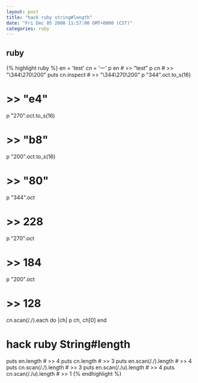 ```yaml
---
layout: post
title: "hack ruby string#length"
date: "Fri Dec 05 2008 11:57:00 GMT+0800 (CST)"
categories: ruby
---
```


ruby
-----

{% highlight ruby %}
en = 'test'
cn = '一'
p en # >> "test"
p cn # >> "\344\270\200"
puts cn.inspect # >> "\344\270\200"
p "344".oct.to_s(16)
# >> "e4"
p "270".oct.to_s(16)
# >> "b8"
p "200".oct.to_s(16)
# >> "80"
p "344".oct
# >> 228
p "270".oct
# >> 184
p "200".oct
# >> 128
cn.scan(/./).each do |ch|
p ch, ch[0]
end

# hack ruby String#length
puts en.length # >> 4
puts cn.length # >> 3
puts en.scan(/./).length # >> 4
puts cn.scan(/./).length # >> 3
puts en.scan(/./u).length # >> 4
puts cn.scan(/./u).length # >> 1
{% endhighlight %}
